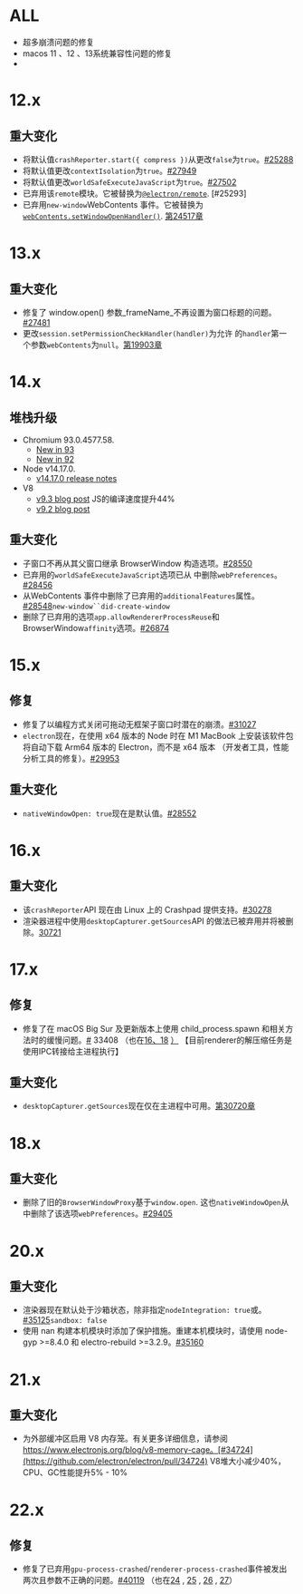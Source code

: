 
# ALL

- 超多崩溃问题的修复
- macos 11 、12 、13系统兼容性问题的修复
- 


# 12.x
## 重大变化

- 将默认值`crashReporter.start({ compress })`从更改`false`为`true`。[#25288](https://github.com/electron/electron/pull/25288)
- 将默认值更改`contextIsolation`为`true`。[#27949](https://github.com/electron/electron/pull/27949)
- 将默认值更改`worldSafeExecuteJavaScript`为`true`。[#27502](https://github.com/electron/electron/pull/27502)
- 已弃用该`remote`模块。它被替换为[`@electron/remote`](https://github.com/electron/remote). [#25293]
- 已弃用`new-window`WebContents 事件。它被替换为[`webContents.setWindowOpenHandler()`](https://releases.electronjs.org/releases/api/web-contents#contentssetwindowopenhandlerhandler). [第24517章](https://github.com/electron/electron/pull/24517)

# 13.x
## 重大变化

- 修复了 window.open() 参数_frameName_不再设置为窗口标题的问题。[#27481](https://github.com/electron/electron/pull/27481)
- 更改`session.setPermissionCheckHandler(handler)`为允许 的`handler`第一个参数`webContents`为`null`。[第19903章](https://github.com/electron/electron/pull/19903)

# 14.x
## 堆栈升级

- Chromium 93.0.4577.58.
    - [New in 93](https://developer.chrome.com/blog/new-in-chrome-93/)
    - [New in 92](https://www.chromestatus.com/features#milestone%3D92)
- Node v14.17.0.
    - [v14.17.0 release notes](https://github.com/nodejs/node/blob/master/doc/changelogs/CHANGELOG_V14.md#14.17.0)
- V8
    - [v9.3 blog post](https://v8.dev/blog/v8-release-93)  JS的编译速度提升44%
    - [v9.2 blog post](https://v8.dev/blog/v8-release-92)

## 重大变化

- 子窗口不再从其父窗口继承 BrowserWindow 构造选项。[#28550](https://github.com/electron/electron/pull/28550)
- 已弃用的`worldSafeExecuteJavaScript`选项已从 中删除`webPreferences`。[#28456](https://github.com/electron/electron/pull/28456)
- 从WebContents 事件中删除了已弃用的`additionalFeatures`属性。[#28548](https://github.com/electron/electron/pull/28548)`new-window``did-create-window`[](https://github.com/electron/electron/pull/28548)
- 删除了已弃用的选项`app.allowRendererProcessReuse`和 BrowserWindow`affinity`选项。[#26874](https://github.com/electron/electron/pull/26874)
# 15.x
## 修复

- 修复了以编程方式关闭可拖动无框架子窗口时潜在的崩溃。[#31027](https://github.com/electron/electron/pull/31027)
- `electron`现在，在使用 x64 版本的 Node 时在 M1 MacBook 上安装该软件包将自动下载 Arm64 版本的 Electron，而不是 x64 版本 （开发者工具，性能分析工具的修复）。[#29953](https://github.com/electron/electron/pull/29953)

## 重大变化

- `nativeWindowOpen: true`现在是默认值。[#28552](https://github.com/electron/electron/pull/28552)

# 16.x

## 重大变化

- 该`crashReporter`API 现在由 Linux 上的 Crashpad 提供支持。[#30278](https://github.com/electron/electron/pull/30278)
- 渲染器进程中使用`desktopCapturer.getSources`API 的做法已被弃用并将被删除。[30721](https://github.com/electron/electron/pull/30721)

# 17.x

## 修复

- 修复了在 macOS Big Sur 及更新版本上使用 child_process.spawn 和相关方法时的缓慢问题。[#](https://github.com/electron/electron/pull/33408) 33408 （也在[16、18](https://github.com/electron/electron/pull/33405) [）](https://github.com/electron/electron/pull/33407) 【目前renderer的解压缩任务是使用IPC转接给主进程执行】
## 重大变化

- `desktopCapturer.getSources`现在仅在主进程中可用。[第30720章](https://github.com/electron/electron/pull/30720)

# 18.x
## 重大变化

- 删除了旧的`BrowserWindowProxy`基于`window.open`. 这也`nativeWindowOpen`从 中删除了该选项`webPreferences`。[#29405](https://github.com/electron/electron/pull/29405)

# 20.x

## 重大变化

- 渲染器现在默认处于沙箱状态，除非指定`nodeIntegration: true`或。[#35125](https://github.com/electron/electron/pull/35125)`sandbox: false`[](https://github.com/electron/electron/pull/35125)
- 使用 nan 构建本机模块时添加了保护措施。重建本机模块时，请使用 node-gyp >=8.4.0 和 electro-rebuild >=3.2.9。[#35160](https://github.com/electron/electron/pull/35160)

# 21.x
## 重大变化

- 为外部缓冲区启用 V8 内存笼。有关更多详细信息，请参阅 https://www.electronjs.org/blog/v8-memory-cage。[#34724](https://github.com/electron/electron/pull/34724)  V8堆大小减少40%，CPU、GC性能提升5% - 10%
# 22.x
## 修复

- 修复了已弃用`gpu-process-crashed`/`renderer-process-crashed`事件被发出两次且参数不正确的问题。[#40119](https://github.com/electron/electron/pull/40119) （也在[24](https://github.com/electron/electron/pull/40110) , [25](https://github.com/electron/electron/pull/40113) , [26](https://github.com/electron/electron/pull/40112) , [27](https://github.com/electron/electron/pull/40111)）